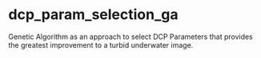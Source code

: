 # dcp_param_selection_ga
Genetic Algorithm as an approach to select DCP Parameters that provides the greatest improvement to a turbid underwater image.
